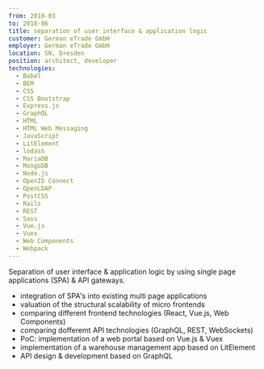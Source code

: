 ```yaml
---
from: 2018-03
to: 2018-06
title: separation of user interface & application logic
customer: German eTrade GmbH
employer: German eTrade GmbH
location: SN, Dresden
position: architect, developer
technologies:
  - Babel
  - BEM
  - CSS
  - CSS Bootstrap
  - Express.js
  - GraphQL
  - HTML
  - HTML Web Messaging
  - JavaScript
  - LitElement
  - lodash
  - MariaDB
  - MongoDB
  - Node.js
  - OpenID Connect
  - OpenLDAP
  - PostCSS
  - Rails
  - REST
  - Sass
  - Vue.js
  - Vuex
  - Web Components
  - Webpack
---
```


Separation of user interface & application logic by using single page applications (SPA) & API gateways.

- integration of SPA's into existing multi page applications
- valuation of the structural scalability of micro frontends
- comparing different frontend technologies (React, Vue.js, Web Components)
- comparing dofferemt API technologies (GraphQL, REST, WebSockets)
- PoC: implementation of a web portal based on Vue.js & Vuex
- implementation of a warehouse management app based on LitElement
- API design & development based on GraphQL





